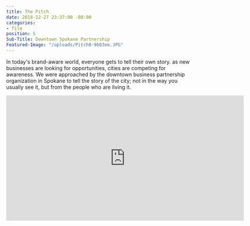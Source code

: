 ```yaml
---
title: The Pitch
date: 2018-12-27 23:37:00 -08:00
categories:
- film
position: 5
Sub-Title: Downtown Spokane Partnership
Featured-Image: "/uploads/Pitch8-9b03ee.JPG"
---
```


In today's brand-aware world, everyone gets to tell their own story. as new businesses are looking for opportunities, cities are competing for awareness. We were approached by the downtown business partnership organization in Spokane to tell the story of the city; not in the way you usually see it, but from the people who are living it. 


<iframe src="https://player.vimeo.com/video/252648997" width="640" height="337" frameborder="0" allowfullscreen></iframe>